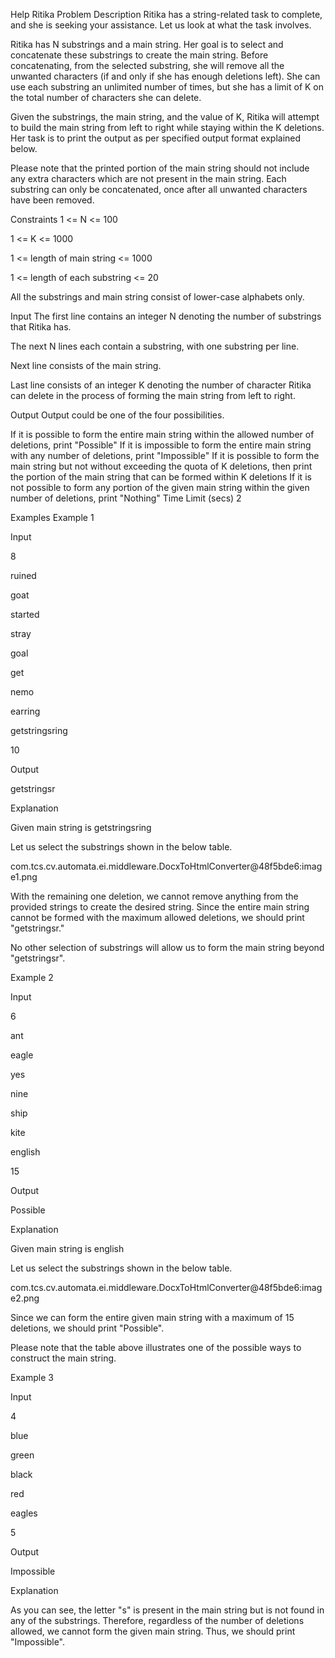 Help Ritika
Problem Description
Ritika has a string-related task to complete, and she is seeking your assistance. Let us look at what the task involves.

Ritika has N substrings and a main string. Her goal is to select and concatenate these substrings to create the main string. Before concatenating, from the selected substring, she will remove all the unwanted characters (if and only if she has enough deletions left). She can use each substring an unlimited number of times, but she has a limit of K on the total number of characters she can delete.

Given the substrings, the main string, and the value of K, Ritika will attempt to build the main string from left to right while staying within the K deletions. Her task is to print the output as per specified output format explained below.

Please note that the printed portion of the main string should not include any extra characters which are not present in the main string. Each substring can only be concatenated, once after all unwanted characters have been removed.

Constraints
1 <= N <= 100

1 <= K <= 1000

1 <= length of main string <= 1000

1 <= length of each substring <= 20

All the substrings and main string consist of lower-case alphabets only.

Input
The first line contains an integer N denoting the number of substrings that Ritika has.

The next N lines each contain a substring, with one substring per line.

Next line consists of the main string.

Last line consists of an integer K denoting the number of character Ritika can delete in the process of forming the main string from left to right.

Output
Output could be one of the four possibilities.

If it is possible to form the entire main string within the allowed number of deletions, print "Possible"
If it is impossible to form the entire main string with any number of deletions, print "Impossible"
If it is possible to form the main string but not without exceeding the quota of K deletions, then print the portion of the main string that can be formed within K deletions
If it is not possible to form any portion of the given main string within the given number of deletions, print "Nothing"
Time Limit (secs)
2

Examples
Example 1

Input

8

ruined

goat

started

stray

goal

get

nemo

earring

getstringsring

10

Output

getstringsr

Explanation

Given main string is getstringsring

Let us select the substrings shown in the below table.

com.tcs.cv.automata.ei.middleware.DocxToHtmlConverter@48f5bde6:image1.png

With the remaining one deletion, we cannot remove anything from the provided strings to create the desired string. Since the entire main string cannot be formed with the maximum allowed deletions, we should print "getstringsr."

No other selection of substrings will allow us to form the main string beyond "getstringsr".

Example 2

Input

6

ant

eagle

yes

nine

ship

kite

english

15

Output

Possible

Explanation

Given main string is english

Let us select the substrings shown in the below table.

com.tcs.cv.automata.ei.middleware.DocxToHtmlConverter@48f5bde6:image2.png

Since we can form the entire given main string with a maximum of 15 deletions, we should print "Possible".

Please note that the table above illustrates one of the possible ways to construct the main string.

Example 3

Input

4

blue

green

black

red

eagles

5

Output

Impossible

Explanation

As you can see, the letter "s" is present in the main string but is not found in any of the substrings. Therefore, regardless of the number of deletions allowed, we cannot form the given main string. Thus, we should print "Impossible".